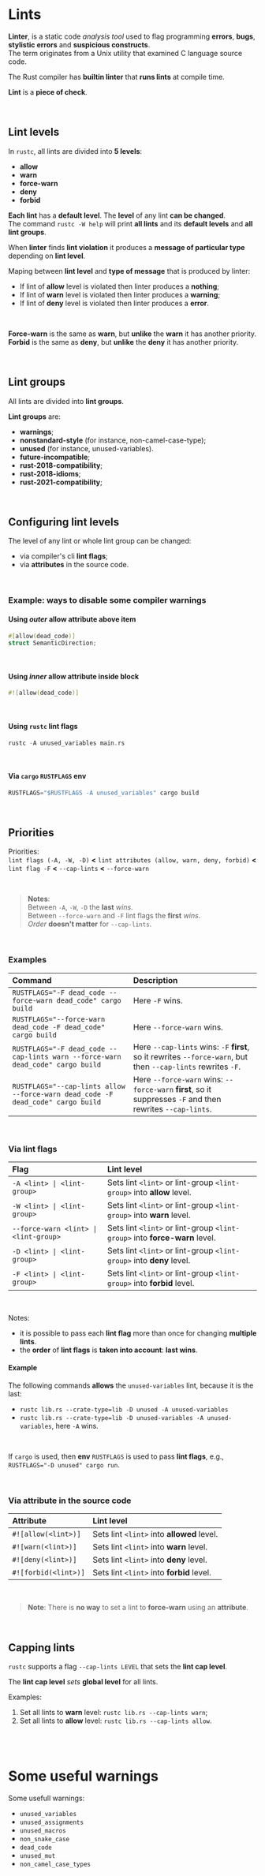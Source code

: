 # Lints
**Linter**, is a static code *analysis tool* used to flag programming **errors**, **bugs**, **stylistic errors** and **suspicious constructs**.<br>
The term originates from a Unix utility that examined C language source code.

The Rust compiler has **builtin linter** that **runs lints** at compile time.<br>

**Lint** is a **piece of check**.

<br>

## Lint levels
In ``rustc``, all lints are divided into **5 levels**:
- **allow**
- **warn**
- **force-warn**
- **deny**
- **forbid**

**Each lint** has a **default level**. The **level** of any lint **can be changed**.<br>
The command ``rustc -W help`` will print **all lints** and its **default levels** and **all lint groups**.<br>

When **linter** finds **lint violation** it produces a **message of particular type** depending on **lint level**.<br>

Maping between **lint level** and **type of message** that is produced by linter:
- If lint of **allow** level is violated then linter produces a **nothing**;
- If lint of **warn** level is violated then linter produces a **warning**;
- If lint of **deny** level is violated then linter produces a **error**.

<br>

**Force-warn** is the same as **warn**, but **unlike** the **warn** it has another priority.<br>
**Forbid** is the same as **deny**, but **unlike** the **deny** it has another priority.

<br>

## Lint groups
All lints are divided into **lint groups**.

**Lint groups** are:
- **warnings**;
- **nonstandard-style** (for instance, non-camel-case-type);
- **unused** (for instance, unused-variables).
- **future-incompatible**;
- **rust-2018-compatibility**;
- **rust-2018-idioms**;
- **rust-2021-compatibility**;

<br>

## Configuring lint levels
The level of any lint or whole lint group can be changed:
- via compiler's cli **lint flags**;
- via **attributes** in the source code.

<br>

### Example: ways to disable some compiler warnings
#### Using *outer* **allow attribute** above item
```Rust
#[allow(dead_code)]
struct SemanticDirection;
```

<br>

#### Using *inner* **allow attribute** inside block
```Rust
#![allow(dead_code)]
```

<br>

#### Using ``rustc`` **lint flags**
```Rust
rustc -A unused_variables main.rs
```

<br>

#### Via ``cargo`` ``RUSTFLAGS`` env
```Rust
RUSTFLAGS="$RUSTFLAGS -A unused_variables" cargo build
```

<br>

## Priorities
Priorities:<br>
`lint flags (-A, -W, -D)` **<** `lint attributes (allow, warn, deny, forbid)` **<** `lint flag -F` **<** `--cap-lints` **<** `--force-warn`

<br>

> **Notes**:<br>
> Between `-A`, `-W`, `-D` the **last** *wins*.<br>
> Between `--force-warn` and `-F` lint flags the **first** *wins*.<br>
> *Order* **doesn't matter** for `--cap-lints`.<br>

<br>

### Examples
|Command|Description|
|:------|:----------|
|`RUSTFLAGS="-F dead_code --force-warn dead_code" cargo build`|Here `-F` wins.|
|`RUSTFLAGS="--force-warn dead_code -F dead_code" cargo build`|Here `--force-warn` wins.|
|`RUSTFLAGS="-F dead_code --cap-lints warn --force-warn dead_code" cargo build`|Here `--cap-lints` wins: `-F` **first**, so it rewrites `--force-warn`, but then `--cap-lints` rewrites `-F`.|
|`RUSTFLAGS="--cap-lints allow --force-warn dead_code -F dead_code" cargo build`|Here `--force-warn` wins: `--force-warn` **first**, so it suppresses `-F` and then rewrites `--cap-lints`.|

<br>

### Via lint flags
|Flag|Lint level|
|:---|:---------|
|``-A <lint> \| <lint-group>``|Sets lint ``<lint>`` or lint-group ``<lint-group>`` into **allow** level.|
|``-W <lint> \| <lint-group>``|Sets lint ``<lint>`` or lint-group ``<lint-group>`` into **warn** level.|
|``--force-warn <lint> \| <lint-group>``|Sets lint ``<lint>`` or lint-group ``<lint-group>`` into **force-warn** level.|
|``-D <lint> \| <lint-group>``|Sets lint ``<lint>`` or lint-group ``<lint-group>`` into **deny** level.|
|``-F <lint> \| <lint-group>``|Sets lint ``<lint>`` or lint-group ``<lint-group>`` into **forbid** level.|

<br>

Notes:
- it is possible to pass each **lint flag** more than once for changing **multiple lints**.
- the **order** of **lint flags** is **taken into account**: **last wins**.

#### Example
The following commands **allows** the ``unused-variables`` lint, because it is the last:
- ``rustc lib.rs --crate-type=lib -D unused -A unused-variables``
- ``rustc lib.rs --crate-type=lib -D unused-variables -A unused-variables``, here `-A` wins.


<br>

If ``cargo`` is used, then **env** ``RUSTFLAGS`` is used to pass **lint flags**, e.g.,<br>``RUSTFLAGS="-D unused" cargo run``.

<br>

### Via attribute in the source code
|Attribute|Lint level|
|:--------|:---------|
|``#![allow(<lint>)]``|Sets lint ``<lint>`` into **allowed** level.|
|``#![warn(<lint>)]``|Sets lint ``<lint>`` into **warn** level.|
|``#![deny(<lint>)]``|Sets lint ``<lint>`` into **deny** level.|
|``#![forbid(<lint>)]``|Sets lint ``<lint>`` into **forbid** level.|

<br>

> **Note**:
> There is **no way** to set a lint to **force-warn** using an **attribute**.

<br>

## Capping lints
``rustc`` supports a flag ``--cap-lints LEVEL`` that sets the **lint cap level**.

The **lint cap level** *sets* **global level** for all lints.

Examples:
1.	Set all lints to **warn** level: ``rustc lib.rs --cap-lints warn``;
2.	Set all lints to **allow** level: ``rustc lib.rs --cap-lints allow``.

<br>



<br>

# Some useful warnings
Some usefull warnings:
- ``unused_variables``
- ``unused_assignments``
- ``unused_macros``
- ``non_snake_case``
- ``dead_code``
- ``unused_mut``
- ``non_camel_case_types``
